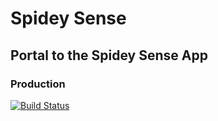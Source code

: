 # Spidey Sense 
## Portal to the Spidey Sense App

### Production

[![Build Status](https://dev.azure.com/apt3k/Spidey%20Sense/_apis/build/status/Production?branchName=master)](https://dev.azure.com/apt3k/Spidey%20Sense/_build/latest?definitionId=18&branchName=master)
